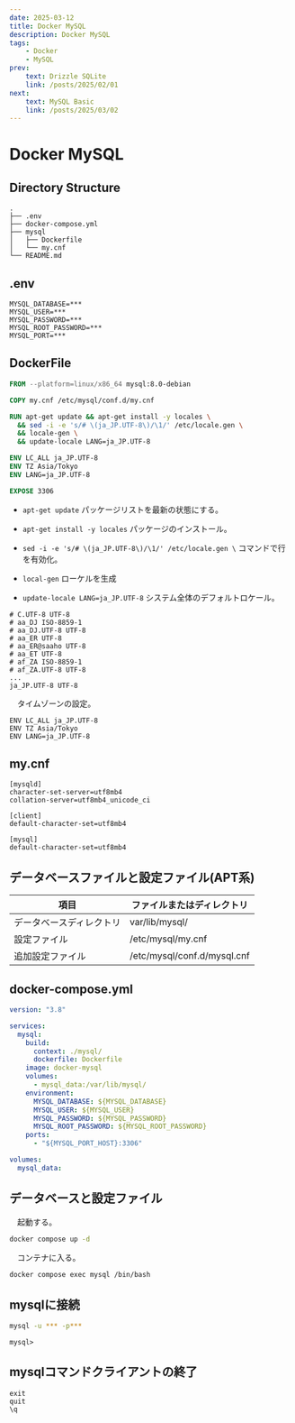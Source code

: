 ```yaml
---
date: 2025-03-12
title: Docker MySQL
description: Docker MySQL
tags: 
    - Docker
    - MySQL
prev:
    text: Drizzle SQLite
    link: /posts/2025/02/01
next:
    text: MySQL Basic
    link: /posts/2025/03/02
---
```


# Docker MySQL

## Directory Structure

```
.
├── .env
├── docker-compose.yml
├── mysql
│   ├── Dockerfile
│   └── my.cnf
└── README.md
```

## .env

```
MYSQL_DATABASE=***
MYSQL_USER=***
MYSQL_PASSWORD=***
MYSQL_ROOT_PASSWORD=***
MYSQL_PORT=***
```

## DockerFile

```dockerfile
FROM --platform=linux/x86_64 mysql:8.0-debian

COPY my.cnf /etc/mysql/conf.d/my.cnf

RUN apt-get update && apt-get install -y locales \
  && sed -i -e 's/# \(ja_JP.UTF-8\)/\1/' /etc/locale.gen \
  && locale-gen \
  && update-locale LANG=ja_JP.UTF-8

ENV LC_ALL ja_JP.UTF-8
ENV TZ Asia/Tokyo
ENV LANG=ja_JP.UTF-8

EXPOSE 3306
```

* `apt-get update` パッケージリストを最新の状態にする。

* `apt-get install -y locales` パッケージのインストール。

* `sed -i -e 's/# \(ja_JP.UTF-8\)/\1/' /etc/locale.gen \` コマンドで行を有効化。

* `local-gen` ローケルを生成

* `update-locale LANG=ja_JP.UTF-8` システム全体のデフォルトロケール。

```
# C.UTF-8 UTF-8
# aa_DJ ISO-8859-1
# aa_DJ.UTF-8 UTF-8
# aa_ER UTF-8
# aa_ER@saaho UTF-8
# aa_ET UTF-8
# af_ZA ISO-8859-1
# af_ZA.UTF-8 UTF-8
...
ja_JP.UTF-8 UTF-8
```

&emsp;タイムゾーンの設定。

```
ENV LC_ALL ja_JP.UTF-8
ENV TZ Asia/Tokyo
ENV LANG=ja_JP.UTF-8
```

## my.cnf

```
[mysqld]
character-set-server=utf8mb4
collation-server=utf8mb4_unicode_ci

[client]
default-character-set=utf8mb4

[mysql]
default-character-set=utf8mb4 
```

## データベースファイルと設定ファイル(APT系)

|項目|ファイルまたはディレクトリ|
|---|---|
|データベースディレクトリ|var/lib/mysql/|
|設定ファイル|/etc/mysql/my.cnf|
|追加設定ファイル|/etc/mysql/conf.d/mysql.cnf|


## docker-compose.yml

```yml
version: "3.8"

services:
  mysql:
    build:
      context: ./mysql/
      dockerfile: Dockerfile
    image: docker-mysql
    volumes:
      - mysql_data:/var/lib/mysql/
    environment:
      MYSQL_DATABASE: ${MYSQL_DATABASE}
      MYSQL_USER: ${MYSQL_USER}
      MYSQL_PASSWORD: ${MYSQL_PASSWORD}
      MYSQL_ROOT_PASSWORD: ${MYSQL_ROOT_PASSWORD}
    ports:
      - "${MYSQL_PORT_HOST}:3306"

volumes:
  mysql_data:
```

## データベースと設定ファイル

&emsp;起動する。

```sh
docker compose up -d
```

&emsp;コンテナに入る。

```sh
docker compose exec mysql /bin/bash
```

## mysqlに接続
```sh
mysql -u *** -p***
```

```
mysql> 
```

## mysqlコマンドクライアントの終了
```
exit
quit
\q
```